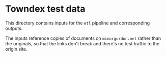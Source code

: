 # Towndex test data

This directory contains inputs for the `etl` pipeline and corresponding outputs.

The inputs reference copies of documents on `minorgordon.net` rather than the originals, so that the links don't break and there's no test traffic to the origin site.

